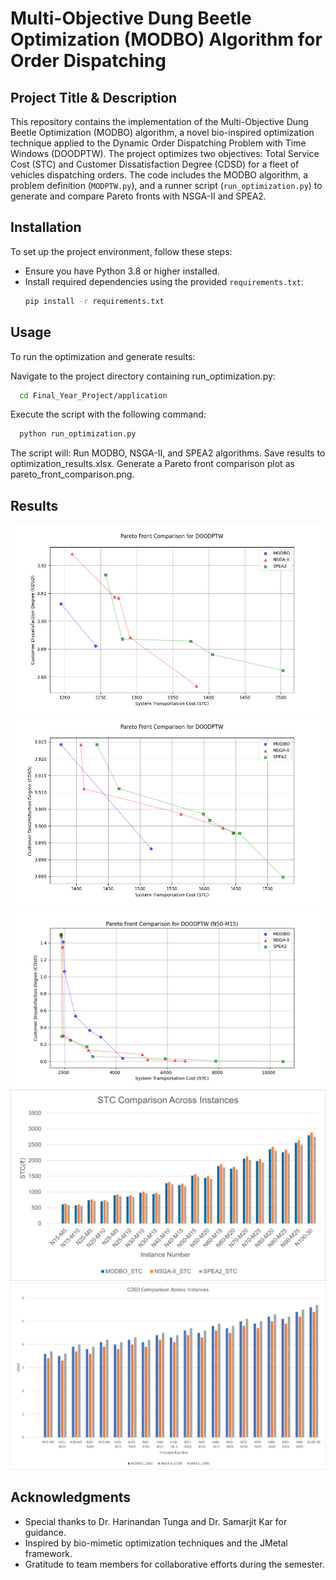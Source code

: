 # Multi-Objective Dung Beetle Optimization (MODBO) Algorithm for Order Dispatching

## Project Title & Description
This repository contains the implementation of the Multi-Objective Dung Beetle Optimization (MODBO) algorithm, a novel bio-inspired optimization technique applied to the Dynamic Order Dispatching Problem with Time Windows (DOODPTW). The project optimizes two objectives: Total Service Cost (STC) and Customer Dissatisfaction Degree (CDSD) for a fleet of vehicles dispatching orders. The code includes the MODBO algorithm, a problem definition (`MODPTW.py`), and a runner script (`run_optimization.py`) to generate and compare Pareto fronts with NSGA-II and SPEA2.

[<image-card alt="Build Status" src="https://img.shields.io/badge/build-passing-green" ></image-card>](https://github.com/alemrcan/Final_Year_Project)

## Installation
To set up the project environment, follow these steps:

- Ensure you have Python 3.8 or higher installed.
- Install required dependencies using the provided `requirements.txt`:
  ```bash
  pip install -r requirements.txt

## Usage
To run the optimization and generate results:

Navigate to the project directory containing run_optimization.py:
```bash
  cd Final_Year_Project/application
```
Execute the script with the following command:
```bash
  python run_optimization.py
```
The script will:
Run MODBO, NSGA-II, and SPEA2 algorithms.
Save results to optimization_results.xlsx.
Generate a Pareto front comparison plot as pareto_front_comparison.png.


## Results
![alt](Application/Outputs/pareto_front_comparison_M50_N15.png)
![alt](Application/Outputs/pareto_front_comparison.png)
![alt](Application/Outputs/Picture1.jpg)
![alt](Application/Outputs/3a.png)
![alt](Application/Outputs/3b.png)


## Acknowledgments
- Special thanks to Dr. Harinandan Tunga and Dr. Samarjit Kar for guidance.
- Inspired by bio-mimetic optimization techniques and the JMetal framework.
- Gratitude to team members for collaborative efforts during the semester.

